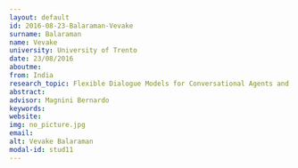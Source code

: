 ```yaml
---
layout: default 
id: 2016-08-23-Balaraman-Vevake
surname: Balaraman
name: Vevake
university: University of Trento
date: 23/08/2016
aboutme: 
from: India
research_topic: Flexible Dialogue Models for Conversational Agents and ChatBots
abstract: 
advisor: Magnini Bernardo 
keywords: 
website: 
img: no_picture.jpg
email: 
alt: Vevake Balaraman
modal-id: stud11
---
```

